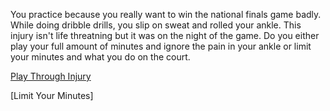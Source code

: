 You practice because you really want to win the national finals game badly. While doing dribble drills, you slip on sweat and rolled your ankle. This injury isn't life threatning but it was on the night of the game. Do you either play your full amount of minutes and ignore the pain in your ankle or limit your minutes and what you do on the court.

[Play Through Injury]()

[Limit Your Minutes]